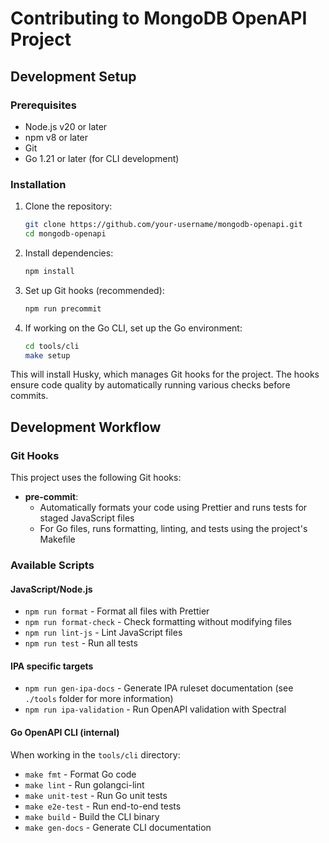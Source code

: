 # Contributing to MongoDB OpenAPI Project

## Development Setup

### Prerequisites

- Node.js v20 or later
- npm v8 or later
- Git
- Go 1.21 or later (for CLI development)

### Installation

1. Clone the repository:
   ```bash
   git clone https://github.com/your-username/mongodb-openapi.git
   cd mongodb-openapi
   ```

2. Install dependencies:
   ```bash
   npm install
   ```

3. Set up Git hooks (recommended):
   ```bash
   npm run precommit
   ```

4. If working on the Go CLI, set up the Go environment:
   ```bash
   cd tools/cli
   make setup
   ```

This will install Husky, which manages Git hooks for the project. The hooks ensure code quality by automatically running various checks before commits.

## Development Workflow

### Git Hooks

This project uses the following Git hooks:

- **pre-commit**: 
  - Automatically formats your code using Prettier and runs tests for staged JavaScript files 
  - For Go files, runs formatting, linting, and tests using the project's Makefile

### Available Scripts

#### JavaScript/Node.js
- `npm run format` - Format all files with Prettier
- `npm run format-check` - Check formatting without modifying files
- `npm run lint-js` - Lint JavaScript files
- `npm run test` - Run all tests

#### IPA specific targets
- `npm run gen-ipa-docs` - Generate IPA ruleset documentation (see `./tools` folder for more information)
- `npm run ipa-validation` - Run OpenAPI validation with Spectral

#### Go OpenAPI CLI (internal) 
When working in the `tools/cli` directory:
- `make fmt` - Format Go code
- `make lint` - Run golangci-lint
- `make unit-test` - Run Go unit tests
- `make e2e-test` - Run end-to-end tests
- `make build` - Build the CLI binary
- `make gen-docs` - Generate CLI documentation
